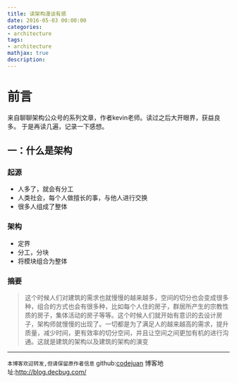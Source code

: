 ```yaml
---
title: 读架构漫谈有感
date: 2016-05-03 00:00:00
categories:
- architecture
tags: 
- architecture
mathjax: true
description: 
---
```


# 前言
来自聊聊架构公众号的系列文章，作者kevin老师。读过之后大开眼界，获益良多。
于是再读几遍，记录一下感想。

<!--more-->
## 一：什么是架构
### 起源
- 人多了，就会有分工
- 人类社会，每个人做擅长的事，与他人进行交换
- 很多人组成了整体


### 架构
- 定界
- 分工，分块
- 将模块组合为整体


### 摘要
> 这个时候人们对建筑的需求也就慢慢的越来越多，空间的切分也会变成很多种，组合的方式也会有很多种，比如每个人住的房子，群居所产生的宗教性质的房子，集体活动的房子等等。这个时候人们就开始有意识的去设计房子，架构师就慢慢的出现了。一切都是为了满足人的越来越高的需求，提升质量，减少时间，更有效率的切分空间，并且让空间之间更加有机的进行沟通。这就是建筑的架构以及建筑的架构的演变


----------------------------

`本博客欢迎转发,但请保留原作者信息`
github:[codejuan](https://github.com/CodeJuan)
博客地址:http://blog.decbug.com/
